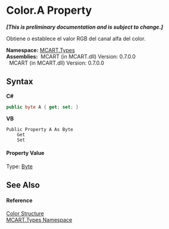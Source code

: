 # Color.A Property 
 _**\[This is preliminary documentation and is subject to change.\]**_

Obtiene o establece el valor RGB del canal alfa del color.

**Namespace:**&nbsp;<a href="c5168ca1-3831-8d0b-91b8-6ec8e54f9c51">MCART.Types</a><br />**Assemblies:**&nbsp;&nbsp;MCART (in MCART.dll) Version: 0.7.0.0<br />&nbsp;&nbsp;MCART (in MCART.dll) Version: 0.7.0.0<br />

## Syntax

**C#**<br />
``` C#
public byte A { get; set; }
```

**VB**<br />
``` VB
Public Property A As Byte
	Get
	Set
```


#### Property Value
Type: <a href="http://msdn2.microsoft.com/es-es/library/yyb1w04y" target="_blank">Byte</a>

## See Also


#### Reference
<a href="b2f59482-b5b7-a7aa-b3e0-1a7c0ef43382">Color Structure</a><br /><a href="c5168ca1-3831-8d0b-91b8-6ec8e54f9c51">MCART.Types Namespace</a><br />